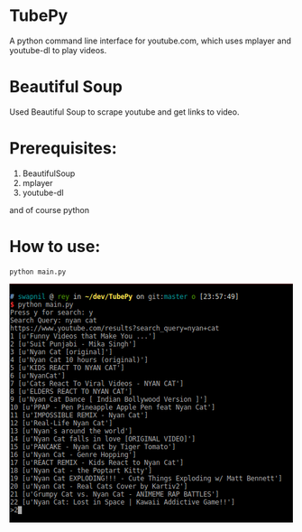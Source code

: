 # TubePy

A python command line interface for youtube.com, which uses mplayer and youtube-dl to play videos.

# Beautiful Soup

Used Beautiful Soup to scrape youtube and get links to video.

# Prerequisites:
1. BeautifulSoup
2. mplayer
3. youtube-dl

and of course python

# How to use:

```
python main.py
```
![alt text](https://github.com/swapnilraj/TubePy/blob/master/art/TubePy-list.png "Screenshot 1")

